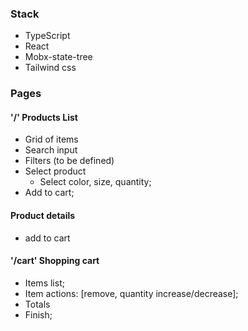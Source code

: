 ### Stack

- TypeScript
- React
- Mobx-state-tree
- Tailwind css

### Pages

#### '/' Products List

- Grid of items
- Search input
- Filters (to be defined)
- Select product
  - Select color, size, quantity;
- Add to cart;

#### Product details

- add to cart

#### '/cart' Shopping cart

- Items list;
- Item actions: [remove, quantity increase/decrease];
- Totals
- Finish;
